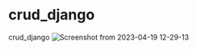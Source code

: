 # crud_django
crud_django
![Screenshot from 2023-04-19 12-29-13](https://user-images.githubusercontent.com/99058835/233140331-55f4e313-0311-41e2-8904-d2d1b7d3bf47.png)
